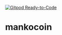 [![Gitpod Ready-to-Code](https://img.shields.io/badge/Gitpod-Ready--to--Code-blue?logo=gitpod)](https://gitpod.io/#https://github.com/hortinstein/mankocoin/) 
[](https://mankocoin.files.wordpress.com/2022/10/logo-2.png?w=1024)
# mankocoin
